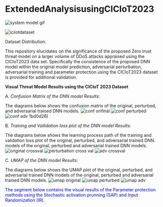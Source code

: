# ExtendedAnalysisusingCICIoT2023
![system model gif](https://github.com/nkoro/ExtendedAnalysisusingCICIoT2023/assets/83587677/32a41c22-4f1f-4356-a122-a22421406162)

![iciiotdataset](https://github.com/nkoro/ExtendedAnalysisusingCICIoT2023/assets/83587677/7547610f-f672-4357-aec6-900fe5aea43b)

Dataset Distribution.


This repository elucidates on the significance of the proposed Zero trust threat model on a larger volume of DDoS attacks appraised using the CICIoT2023 data set.
Specifically the consistence of the proposed DNN model within the original model prediction, adversarial perturbation, adversarial training and parameter protection using the CICIoT2023 dataset is provided for additional validation.



**Visual Threat Model Results using the CICIoT 2023 Dataset**



A. _Confusion Matrix of the DNN model Results_:

The diagrams below shows the confusion matrix of the original, perturbed, and adversarial trained DNN models.
![conf orifinal](https://github.com/nkoro/ExtendedAnalysisusingCICIoT2023/assets/83587677/474b215d-4e99-4084-8a86-3b6fae3ce9cb)
![conf perturbed](https://github.com/nkoro/ExtendedAnalysisusingCICIoT2023/assets/83587677/82da4667-c0cf-4f63-bfeb-8b5b11bd0d26)
![conf adv](https://github.com/nkoro/ExtendedAnalysisusingCICIoT2023/assets/83587677/9cd47add-4b39-4a4b-862a-40c9ecf9e1e1)
1bd0d26)


B. _Training and Vallidation loss plot of the DNN model Results_:

The diagrams below shows the learning process path of the training and validation loss plot of the original, perturbed, and adversarial trained DNN.
models of the original, perturbed and adversarial trained DNN models.
![original crossval](https://github.com/nkoro/ExtendedAnalysisusingCICIoT2023/assets/83587677/b55b73dd-af03-4202-89d9-a14f8260f490)
![perturbation cross val](https://github.com/nkoro/ExtendedAnalysisusingCICIoT2023/assets/83587677/81521580-3330-4be4-a1dc-ba22cabaf3a6)
![adv crossval](https://github.com/nkoro/ExtendedAnalysisusingCICIoT2023/assets/83587677/28662697-e5bc-4118-adcb-03c23c0e6667)

C. _UMAP of the DNN model Results_:

The diagrams below shows the UMAP plot of the original, perturbed, and adversarial trained DNN models of the original, perturbed and adversarial trained DNN models.
![umap original](https://github.com/nkoro/ExtendedAnalysisusingCICIoT2023/assets/83587677/a364c571-e3c4-4e3a-aa8f-4ebd8e21c71a)
![umap perturbed](https://github.com/nkoro/ExtendedAnalysisusingCICIoT2023/assets/83587677/7441f9fe-412f-4936-847c-6e8fa2773366)
![umap adv](https://github.com/nkoro/ExtendedAnalysisusingCICIoT2023/assets/83587677/ec3e0e71-3572-4f42-8a9c-160650771f62)



<p style="color: blue;">The segment below contains the visual results of the Parameter protection methods using the Stochastic activation prunning (SAP) and Input Randomization (IR).</p>

